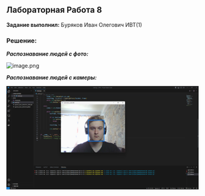 ## Лабораторная Работа 8

**Задание выполнил:** Буряков Иван Олегович ИВТ(1)


### Решение:

***Распознавание людей с фото:***

![image.png](https://i.postimg.cc/4xbmPKj8/image.png)

***Распознавание людей с камеры:***

![image.png](https://github.com/Buryackov-Ivan/Prog-6SEM-2023/blob/main/LR_8/Work_files/LR-8.png?raw=true)
